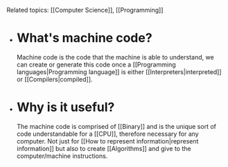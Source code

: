 Related topics: [[Computer Science]], [[Programming]]

+ # What's machine code?
	Machine code is the code that the machine is able to understand, we can create or generate this code once a [[Programming languages|Programming language]] is either [[Interpreters|interpreted]] or [[Compilers|compiled]].

+ # Why is it useful?
	The machine code is comprised of [[Binary]] and is the unique sort of code understandable for a [[CPU]], therefore necessary for any computer. Not just for [[How to represent information|represent information]] but also to create [[Algorithms]] and give to the computer/machine instructions. 
